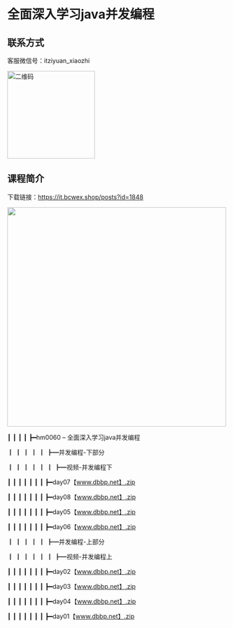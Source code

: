 # 全面深入学习java并发编程

## 联系方式

客服微信号：itziyuan_xiaozhi

<img src="https://ziyuanyun.oss-cn-guangzhou.aliyuncs.com/common/20240614073449/666b82192834a.jpg" width="200" height="200" alt="二维码">

## 课程简介

下载链接：https://it.bcwex.shop/posts?id=1848

<img src="https://ziyuanyun.oss-cn-guangzhou.aliyuncs.com/yun/20240515183548/6644900421da7.jpg" width="500" alt="">

  ┃ ┃ ┃ ┃ ┣━hm0060 &#8211; 全面深入学习java并发编程

 ┃ ┃ ┃ ┃ ┃ ┣━并发编程-下部分

 ┃ ┃ ┃ ┃ ┃ ┃ ┣━视频-并发编程下

 ┃ ┃ ┃ ┃ ┃ ┃ ┃ ┣━day07【www.dbbp.net】.zip

 ┃ ┃ ┃ ┃ ┃ ┃ ┃ ┣━day08【www.dbbp.net】.zip

 ┃ ┃ ┃ ┃ ┃ ┃ ┃ ┣━day05【www.dbbp.net】.zip

 ┃ ┃ ┃ ┃ ┃ ┃ ┃ ┣━day06【www.dbbp.net】.zip

 ┃ ┃ ┃ ┃ ┃ ┣━并发编程-上部分

 ┃ ┃ ┃ ┃ ┃ ┃ ┣━视频-并发编程上

 ┃ ┃ ┃ ┃ ┃ ┃ ┃ ┣━day02【www.dbbp.net】.zip

 ┃ ┃ ┃ ┃ ┃ ┃ ┃ ┣━day03【www.dbbp.net】.zip

 ┃ ┃ ┃ ┃ ┃ ┃ ┃ ┣━day04【www.dbbp.net】.zip

 ┃ ┃ ┃ ┃ ┃ ┃ ┃ ┣━day01【www.dbbp.net】.zip

  